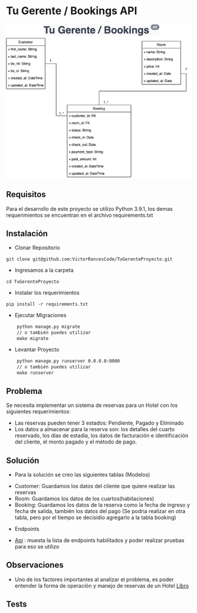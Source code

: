 # Tu Gerente / Bookings API

![TuGerenteHotel](https://github.com/VictorRancesCode/TuGerenteProyecto/raw/master/documents/hoteltugerente.png) 

## Requisitos
Para el desarrollo de este proyecto se utilizo Python 3.9.1, los demas requerimientos se encuentran en el archivo requirements.txt

## Instalación
* Clonar Repositorio
```
git clone git@github.com:VictorRancesCode/TuGerenteProyecto.git
```
* Ingresamos a la carpeta
```
cd TuGerenteProyecto
```
* Instalar los requerimientos
```
pip install -r requirements.txt
```
* Ejecutar Migraciones
```
    python manage.py migrate
    // o también puedes utilizar
    make migrate
```
* Levantar Proyecto
```
    python manage.py runserver 0.0.0.0:8000
    // o también puedes utilizar
    make runserver
```
## Problema
Se necesita implementar un sistema de reservas para un Hotel con los siguientes requerimientos:
*  Las reservas pueden tener 3 estados: Pendiente, Pagado y Eliminado
* Los datos a almacenar para la reserva son: los detalles del cuarto reservado, los días de estadía, los datos de facturación e identificación del cliente, el monto pagado y el método de pago.

## Solución
* Para la solución se creo las siguientes tablas (Modelos)
- Customer:  Guardamos los datos del cliente que quiere realizar las reservas
- Room: Guardamos los datos de los cuartos(habitaciones)
- Booking: Guardamos los datos de la reserva como la fecha de ingreso y fecha de salida, también los datos del pago (Se podria realizar en otra tabla, pero por el tiempo se decisidio agregarlo a la tabla booking)
* Endpoints
- [Api](http://localhost:8000/api/) : muesta la lista de endpoints habilitados y poder realizar pruebas para eso se utilizo 


## Observaciones
* Uno de los factores importantes al analizar el problema, es poder entender la forma de operación y manejo de reservas de un Hotel [Libro](https://www.pearson.com/store/p/check-in-check-out-pearson-new-international-edition-managing-hotel-operations/P100000056832/9781292034355)

## Tests
